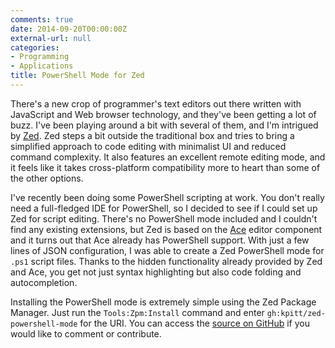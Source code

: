 ```yaml
---
comments: true
date: 2014-09-20T00:00:00Z
external-url: null
categories:
- Programming
- Applications
title: PowerShell Mode for Zed
---
```


There's a new crop of programmer's text editors out there written with
JavaScript and Web browser technology, and they've been getting a lot of buzz.
I've been playing around a bit with several of them, and I'm intrigued by
[Zed][zed].  Zed steps a bit outside the traditional box and tries to bring a
simplified approach to code editing with minimalist UI and reduced command
complexity.  It also features an excellent remote editing mode, and it feels
like it takes cross-platform compatibility more to heart than some of the
other options.

I've recently been doing some PowerShell scripting at work.  You don't really
need a full-fledged IDE for PowerShell, so I decided to see if I could set up
Zed for script editing.  There's no PowerShell mode included and I couldn't
find any existing extensions, but Zed is based on the [Ace][ace] editor
component and it turns out that Ace already has PowerShell support.  With
just a few lines of JSON configuration, I was able to create a Zed PowerShell
mode for `.ps1` script files.  Thanks to the hidden functionality already
provided by Zed and Ace, you get not just syntax highlighting but also code
folding and autocompletion.

Installing the PowerShell mode is extremely simple using the Zed Package
Manager.  Just run the `Tools:Zpm:Install` command and enter
`gh:kpitt/zed-powershell-mode` for the URI.  You can access the
[source on GitHub][gh_psmode] if you would like to comment or contribute.

[zed]:       http://zedapp.org/
[ace]:       http://ace.c9.io/
[gh_psmode]: https://github.com/kpitt/zed-powershell-mode
